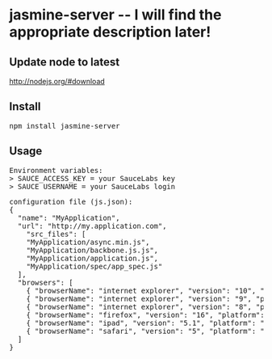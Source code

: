 # jasmine-server -- I will find the appropriate description later!

## Update node to latest

http://nodejs.org/#download

## Install

<pre>
npm install jasmine-server
</pre>

## Usage

<pre>
Environment variables:
> SAUCE_ACCESS_KEY = your SauceLabs key
> SAUCE_USERNAME = your SauceLabs login
</pre>

<pre>
configuration file (js.json):
{
  "name": "MyApplication",
  "url": "http://my.application.com",
	"src_files": [
    "MyApplication/async.min.js",
    "MyApplication/backbone.js.js",
    "MyApplication/application.js",
    "MyApplication/spec/app_spec.js"
  ],
  "browsers": [
    { "browserName": "internet explorer", "version": "10", "platform": "Windows 2012" },
    { "browserName": "internet explorer", "version": "9", "platform": "Windows 2008" },
    { "browserName": "internet explorer", "version": "8", "platform": "Windows 2003" },
    { "browserName": "firefox", "version": "16", "platform": "Windows 2008" },
    { "browserName": "ipad", "version": "5.1", "platform": "Mac 10.8" },
    { "browserName": "safari", "version": "5", "platform": "Mac 10.6" }
  ]
}
</pre>